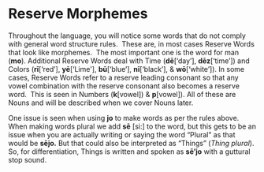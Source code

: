 # Reserve Morphemes

Throughout the language, you will notice some words that do not comply with general word structure rules.&nbsp; These are, in most cases Reserve Words that look like morphemes.&nbsp; The most important one is the word for man (**mo**). Additional Reserve Words deal with Time (**dē**[‘day’], **dēz**[‘time’]) and Colors (**rī**[‘red’], **yē**[‘Lime'], **bū**[‘blue’], **nī**[‘black’], &amp; **wō**[‘white’]). In some cases, Reserve Words refer to a reserve leading consonant so that any vowel combination with the reserve consonant also becomes a reserve word.&nbsp; This is seen in Numbers (**k**[vowel]) &amp; **p**[vowel]). All of these are Nouns and will be described when we cover Nouns later.

One issue is seen when using **jo** to make words as per the rules above. When making words plural we add **sē** [si:] to the word, but this gets to be an issue when you are actually writing or saying the word “Plural” as that would be **sējo.** But that could also be interpreted as “Things” (_Thing plural_). So, for differentiation, Things is written and spoken as **sē’jo** with a guttural stop sound.&nbsp;&nbsp;
